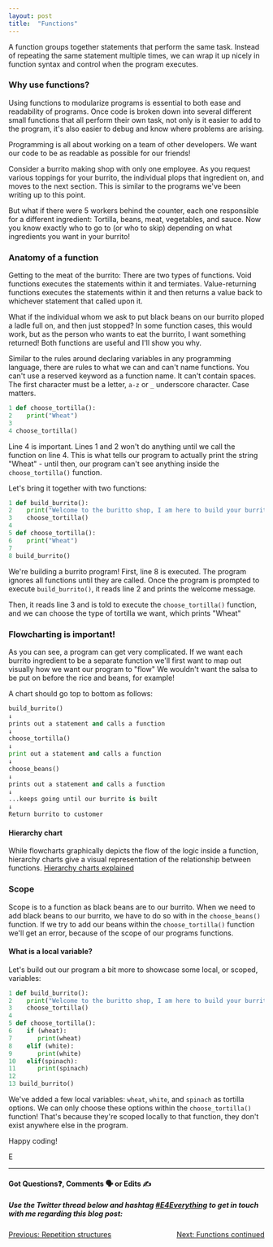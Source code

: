 ```yaml
---
layout: post
title:  "Functions"
---
```


A function groups together statements that perform the same task. Instead of repeating the same statement multiple times, we can wrap it up nicely in function syntax and control when the program executes.

### Why use functions?

Using functions to modularize programs is essential to both ease and readability of programs. Once code is broken down into several different small functions that all perform their own task, not only is it easier to add to the program, it's also easier to debug and know where problems are arising.

Programming is all about working on a team of other developers. We want our code to be as readable as possible for our friends!

Consider a burrito making shop with only one employee. As you request various toppings for your burrito, the individual plops that ingredient on, and moves to the next section. This is similar to the programs we've been writing up to this point.

But what if there were 5 workers behind the counter, each one responsible for a different ingredient: Tortilla, beans, meat, vegetables, and sauce. Now you know exactly who to go to (or who to skip) depending on what ingredients you want in your burrito!

### Anatomy of a function

Getting to the meat of the burrito: There are two types of functions. Void functions executes the statements within it and termiates. Value-returning functions executes the statements within it and then returns a value back to whichever statement that called upon it.

What if the individual whom we ask to put black beans on our burrito ploped a ladle full on, and then just stopped? In some function cases, this would work, but as the person who wants to eat the burrito, I want something returned!  Both functions are useful and I'll show you why.

Similar to the rules around declaring variables in any programming language, there are rules to what we can and can't name functions. You can't use a reserved keyword as a function name. It can't contain spaces. The first character must be a letter, `a-z` or `_` underscore character. Case matters.

```python
1 def choose_tortilla():
2    print("Wheat")
3
4 choose_tortilla()
```

Line 4 is important. Lines 1 and 2 won't do anything until we call the function on line 4. This is what tells our program to actually print the string "Wheat" - until then, our program can't see anything inside the `choose_tortilla()` function.

Let's bring it together with two functions:

```python
1 def build_burrito():
2    print("Welcome to the buritto shop, I am here to build your burrito!")
3    choose_tortilla()
4
5 def choose_tortilla():
6    print("Wheat")
7
8 build_burrito()
```

We're building a burrito program!  First, line 8 is executed. The program ignores all functions until they are called. Once the program is prompted to execute `build_burrito()`, it reads line 2 and prints the welcome message.

Then, it reads line 3 and is told to execute the `choose_tortilla()` function, and we can choose the type of tortilla we want, which prints "Wheat"

### Flowcharting is important!

As you can see, a program can get very complicated. If we want each burrito ingredient to be a separate function we'll first want to map out visually how we want our program to "flow"  We wouldn't want the salsa to be put on before the rice and beans, for example!

A chart should go top to bottom as follows:

```python
build_burrito()
↓
prints out a statement and calls a function
↓
choose_tortilla()
↓
print out a statement and calls a function
↓
choose_beans()
↓
prints out a statement and calls a function
↓
...keeps going until our burrito is built
↓
Return burrito to customer
```

#### Hierarchy chart

While flowcharts graphically depicts the flow of the logic inside a function, hierarchy charts give a visual representation of the relationship between functions. [Hierarchy charts explained](http://elearning.algonquincollege.com/coursemat/mcintyb/dat2219d/lectures/33-Implementation-of-Hierarchy.htm)

### Scope

Scope is to a function as black beans are to our burrito. When we need to add black beans to our burrito, we have to do so with in the `choose_beans()` function. If we try to add our beans within the `choose_tortilla()` function we'll get an error, because of the scope of our programs functions.

#### What is a local variable?

Let's build out our program a bit more to showcase some local, or scoped, variables:

```python
1 def build_burrito():
2    print("Welcome to the buritto shop, I am here to build your burrito!")
3    choose_tortilla()
4
5 def choose_tortilla():
6    if (wheat):
7       print(wheat)
8    elif (white):
9       print(white)
10   elif(spinach):
11      print(spinach)
12
13 build_burrito()
```

We've added a few local variables: `wheat`, `white`, and `spinach` as tortilla options.  We can only choose these options within the `choose_tortilla()` function! That's because they're scoped locally to that function, they don't exist anywhere else in the program.

Happy coding!

E
<hr>
<h4>Got Questions❓, Comments 🗣 or Edits ✍</h4>
<h5>Use the Twitter thread below and hashtag <a href="https://twitter.com/hashtag/e4everything?f=tweets&vertical=default&lang=en" target="_blank">#E4Everything</a> to get in touch with me regarding this blog post:</h5>

<span><a href="https://eamoses.github.io/blog/2019/06/21/repetition-structures.html" style="float:left;">Previous: Repetition structures</a><a href="https://eamoses.github.io/blog/2019/06/26/functions-cont.html" style="float:right;">Next: Functions continued</a></span>